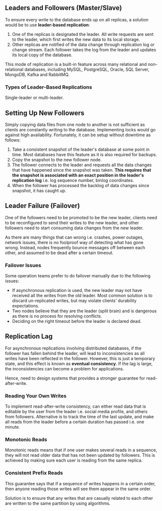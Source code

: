 ## Leaders and Followers (Master/Slave)

To ensure every write to the database ends up on all replicas, a solution would be to use **leader-based replication**:

1. One of the replicas is designated the leader. All write requests are sent to the leader, which first writes the new data to its local storage.
2. Other replicas are notified of the data change through replication log or change stream. Each follower takes the log from the leader and updates its local copy of the database.

This mode of replication is a built-in feature across many relational and non-relational databases, including MySQL, PostgreSQL, Oracle, SQL Server, MongoDB, Kafka and RabbitMQ.

### Types of Leader-Based Replications

Single-leader or multi-leader.

## Setting Up New Followers

Simply copying data files from one node to another is not sufficient as clients are constantly writing to the database. Implementing locks would go against high availability. Fortunately, it can be setup without downtime as follows:

1. Take a consistent snapshot of the leader's database at some point in time. Most databases have this feature as it is also required for backups.
2. Copy the snapshot to the new follower node.
3. The follower connects to the leader and requests all the data changes that have happened since the snapshot was taken. **This requires that the snapshot is associated with an exact position in the leader's replication log** i.e. log sequence number, binlog coordinates.
4. When the follower has processed the backlog of data changes since snapshot, it has caught up.

## Leader Failure (Failover)

One of the followers need to be promoted to be the new leader, clients need to be reconfigured to send their writes to the new leader, and other followers need to start consuming data changes from the new leader.

As there are many things that can wrong i.e. crashes, power outages, network issues, there is no foolproof way of detecting what has gone wrong. Instead, nodes frequently bounce messages off between each other, and assumed to be dead after a certain timeout.

### Failover Issues

Some operation teams prefer to do failover manually due to the following issues:

- If asynchronous replication is used, the new leader may not have received all the writes from the old leader. Most common solution is to discard un-replicated writes, but may violate clients' durability expectations.
- Two nodes believe that they are the leader (split brain) and is dangerous as there is no process for resolving conflicts.
- Deciding on the right timeout before the leader is declared dead.

## Replication Lag

For asynchronous replications involving distributed databases, if the follower has fallen behind the leader, will lead to inconsistencies as all writes have been reflected in the follower. However, this is just a temporary state, and this effect is known as **eventual consistency**. If the lag is large, the inconsistencies can become a problem for applications.

Hence, need to design systems that provides a stronger guarantee for read-after-write.

### Reading Your Own Writes

To implement read-after-write consistency, can either read data that is editable by the user from the leader i.e. social media profile, and others from followers. Alternative is to track the time of the last update, and make all reads from the leader before a certain duration has passed i.e. one minute.

### Monotonic Reads

Monotonic reads means that if one user makes several reads in a sequence, they will not read older data that has not been updated by followers. This is achieved by making sure each user is reading from the same replica.

### Consistent Prefix Reads

This guarantee says that if a sequence of writes happens in a certain order, then anyone reading those writes will see them appear in the same order.

Solution is to ensure that any writes that are casually related to each other are written to the same partition by using algorithms.
